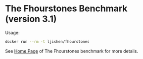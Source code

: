 # The Fhourstones Benchmark (version 3.1)Usage:```bashdocker run --rm -t ljishen/fhourstones```See [Home Page](https://tromp.github.io/c4/fhour.html) of The Fhourstones benchmark for more details.